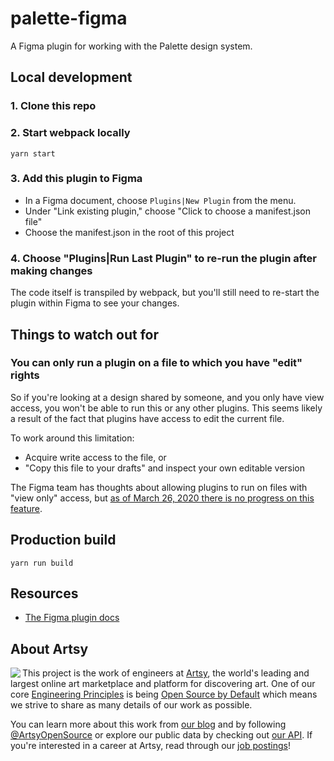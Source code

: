 # palette-figma

A Figma plugin for working with the Palette design system.

## Local development

### 1. Clone this repo

### 2. Start webpack locally

```
yarn start
```

### 3. Add this plugin to Figma

- In a Figma document, choose `Plugins|New Plugin` from the menu.
- Under "Link existing plugin," choose "Click to choose a manifest.json file"
- Choose the manifest.json in the root of this project

### 4. Choose "Plugins|Run Last Plugin" to re-run the plugin after making changes

The code itself is transpiled by webpack, but you'll still need to re-start the plugin within Figma to see your changes.

## Things to watch out for

### You can only run a plugin on a file to which you have "edit" rights

So if you're looking at a design shared by someone, and you only have view access, you won't be able to run this or any other plugins. This seems likely a result of the fact that plugins have access to edit the current file.

To work around this limitation:

- Acquire write access to the file, or
- "Copy this file to your drafts" and inspect your own editable version

The Figma team has thoughts about allowing plugins to run on files with "view only" access, but [as of March 26, 2020 there is no progress on this feature](https://figmaplugins.slack.com/archives/CHPTY6TFD/p1572560097352400).

## Production build

```
yarn run build
```

## Resources

- [The Figma plugin docs](https://www.figma.com/plugin-docs)

## About Artsy

<a href="https://www.artsy.net/">
  <img align="left" src="https://avatars2.githubusercontent.com/u/546231?s=200&v=4"/>
</a>

This project is the work of engineers at [Artsy][footer_website], the world's
leading and largest online art marketplace and platform for discovering art.
One of our core [Engineering Principles][footer_principles] is being [Open
Source by Default][footer_open] which means we strive to share as many details
of our work as possible.

You can learn more about this work from [our blog][footer_blog] and by following
[@ArtsyOpenSource][footer_twitter] or explore our public data by checking out
[our API][footer_api]. If you're interested in a career at Artsy, read through
our [job postings][footer_jobs]!

[footer_website]: https://www.artsy.net/
[footer_principles]: https://github.com/artsy/README/blob/main/culture/engineering-principles.md
[footer_open]: https://github.com/artsy/README/blob/main/culture/engineering-principles.md#open-source-by-default
[footer_blog]: https://artsy.github.io/
[footer_twitter]: https://twitter.com/ArtsyOpenSource
[footer_api]: https://developers.artsy.net/
[footer_jobs]: https://www.artsy.net/jobs
